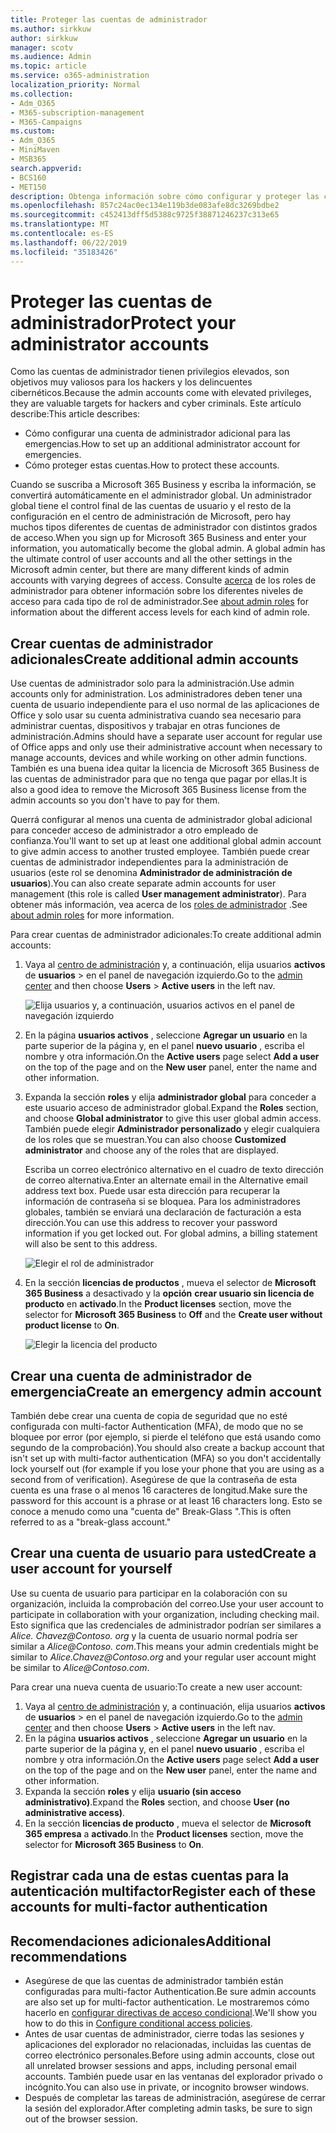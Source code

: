 ```yaml
---
title: Proteger las cuentas de administrador
ms.author: sirkkuw
author: sirkkuw
manager: scotv
ms.audience: Admin
ms.topic: article
ms.service: o365-administration
localization_priority: Normal
ms.collection:
- Adm_O365
- M365-subscription-management
- M365-Campaigns
ms.custom:
- Adm_O365
- MiniMaven
- MSB365
search.appverid:
- BCS160
- MET150
description: Obtenga información sobre cómo configurar y proteger las cuentas de administrador.
ms.openlocfilehash: 857c24ac0ec134e119b3de083afe8dc3269bdbe2
ms.sourcegitcommit: c452413dff5d5388c9725f38871246237c313e65
ms.translationtype: MT
ms.contentlocale: es-ES
ms.lasthandoff: 06/22/2019
ms.locfileid: "35183426"
---
```

# <a name="protect-your-administrator-accounts"></a><span data-ttu-id="378f0-103">Proteger las cuentas de administrador</span><span class="sxs-lookup"><span data-stu-id="378f0-103">Protect your administrator accounts</span></span>

<span data-ttu-id="378f0-104">Como las cuentas de administrador tienen privilegios elevados, son objetivos muy valiosos para los hackers y los delincuentes cibernéticos.</span><span class="sxs-lookup"><span data-stu-id="378f0-104">Because the admin accounts come with elevated privileges, they are valuable targets for hackers and cyber criminals.</span></span> <span data-ttu-id="378f0-105">Este artículo describe:</span><span class="sxs-lookup"><span data-stu-id="378f0-105">This article describes:</span></span>

- <span data-ttu-id="378f0-106">Cómo configurar una cuenta de administrador adicional para las emergencias.</span><span class="sxs-lookup"><span data-stu-id="378f0-106">How to set up an additional administrator account for emergencies.</span></span>
- <span data-ttu-id="378f0-107">Cómo proteger estas cuentas.</span><span class="sxs-lookup"><span data-stu-id="378f0-107">How to protect these accounts.</span></span>
 
<span data-ttu-id="378f0-108">Cuando se suscriba a Microsoft 365 Business y escriba la información, se convertirá automáticamente en el administrador global. Un administrador global tiene el control final de las cuentas de usuario y el resto de la configuración en el centro de administración de Microsoft, pero hay muchos tipos diferentes de cuentas de administrador con distintos grados de acceso.</span><span class="sxs-lookup"><span data-stu-id="378f0-108">When you sign up for Microsoft 365 Business and enter your information, you automatically become the global admin. A global admin has the ultimate control of user accounts and all the other settings in the Microsoft admin center, but there are many different kinds of admin accounts with varying degrees of access.</span></span> <span data-ttu-id="378f0-109">Consulte [acerca](https://docs.microsoft.com/office365/admin/add-users/about-admin-roles) de los roles de administrador para obtener información sobre los diferentes niveles de acceso para cada tipo de rol de administrador.</span><span class="sxs-lookup"><span data-stu-id="378f0-109">See [about admin roles](https://docs.microsoft.com/office365/admin/add-users/about-admin-roles) for information about the different access levels for each kind of admin role.</span></span>


## <a name="create-additional-admin-accounts"></a><span data-ttu-id="378f0-110">Crear cuentas de administrador adicionales</span><span class="sxs-lookup"><span data-stu-id="378f0-110">Create additional admin accounts</span></span>

<span data-ttu-id="378f0-111">Use cuentas de administrador solo para la administración.</span><span class="sxs-lookup"><span data-stu-id="378f0-111">Use admin accounts only for administration.</span></span> <span data-ttu-id="378f0-112">Los administradores deben tener una cuenta de usuario independiente para el uso normal de las aplicaciones de Office y solo usar su cuenta administrativa cuando sea necesario para administrar cuentas, dispositivos y trabajar en otras funciones de administración.</span><span class="sxs-lookup"><span data-stu-id="378f0-112">Admins should have a separate user account for regular use of Office apps and only use their administrative account when necessary to manage accounts, devices and while working on other admin functions.</span></span>  <span data-ttu-id="378f0-113">También es una buena idea quitar la licencia de Microsoft 365 Business de las cuentas de administrador para que no tenga que pagar por ellas.</span><span class="sxs-lookup"><span data-stu-id="378f0-113">It is also a good idea to remove the Microsoft 365 Business license from the admin accounts so you don't have to pay for them.</span></span>

<span data-ttu-id="378f0-114">Querrá configurar al menos una cuenta de administrador global adicional para conceder acceso de administrador a otro empleado de confianza.</span><span class="sxs-lookup"><span data-stu-id="378f0-114">You'll want to set up at least one additional global admin account to give admin access to another trusted employee.</span></span> <span data-ttu-id="378f0-115">También puede crear cuentas de administrador independientes para la administración de usuarios (este rol se denomina **Administrador de administración de usuarios**).</span><span class="sxs-lookup"><span data-stu-id="378f0-115">You can also create separate admin accounts for user management (this role is called **User management administrator**).</span></span> <span data-ttu-id="378f0-116">Para obtener más información, vea acerca de los [roles de administrador](https://docs.microsoft.com/office365/admin/add-users/about-admin-roles) .</span><span class="sxs-lookup"><span data-stu-id="378f0-116">See [about admin roles](https://docs.microsoft.com/office365/admin/add-users/about-admin-roles) for more information.</span></span>

<span data-ttu-id="378f0-117">Para crear cuentas de administrador adicionales:</span><span class="sxs-lookup"><span data-stu-id="378f0-117">To create additional admin accounts:</span></span>

 1. <span data-ttu-id="378f0-118">Vaya al <a href="https://go.microsoft.com/fwlink/p/?linkid=837890" target="_blank">centro de administración</a> y, a continuación, elija usuarios **activos** de **usuarios** \> en el panel de navegación izquierdo.</span><span class="sxs-lookup"><span data-stu-id="378f0-118">Go to the <a href="https://go.microsoft.com/fwlink/p/?linkid=837890" target="_blank">admin center</a> and then choose **Users** \> **Active users** in the left nav.</span></span>

    ![Elija usuarios y, a continuación, usuarios activos en el panel de navegación izquierdo](media/Activeusers.png)

2. <span data-ttu-id="378f0-120">En la página **usuarios activos** , seleccione **Agregar un usuario** en la parte superior de la página y, en el panel **nuevo usuario** , escriba el nombre y otra información.</span><span class="sxs-lookup"><span data-stu-id="378f0-120">On the **Active users** page select **Add a user** on the top of the page and on the **New user** panel,  enter the name and other information.</span></span>
3. <span data-ttu-id="378f0-121">Expanda la sección **roles** y elija **administrador global** para conceder a este usuario acceso de administrador global.</span><span class="sxs-lookup"><span data-stu-id="378f0-121">Expand the **Roles** section, and choose **Global administrator** to give this user global admin access.</span></span> <span data-ttu-id="378f0-122">También puede elegir **Administrador personalizado** y elegir cualquiera de los roles que se muestran.</span><span class="sxs-lookup"><span data-stu-id="378f0-122">You can also choose **Customized administrator** and choose any of the roles that are displayed.</span></span>

    <span data-ttu-id="378f0-123">Escriba un correo electrónico alternativo en el cuadro de texto dirección de correo alternativa.</span><span class="sxs-lookup"><span data-stu-id="378f0-123">Enter an alternate email in the Alternative email address text box.</span></span> <span data-ttu-id="378f0-124">Puede usar esta dirección para recuperar la información de contraseña si se bloquea. Para los administradores globales, también se enviará una declaración de facturación a esta dirección.</span><span class="sxs-lookup"><span data-stu-id="378f0-124">You can use this address to recover your password information if you get locked out. For global admins, a billing statement will also be sent to this address.</span></span>

    ![Elegir el rol de administrador](media/adminroles.png)
    
4. <span data-ttu-id="378f0-126">En la sección **licencias de productos** , mueva el selector de **Microsoft 365 Business** a desactivado y la **opción** **crear usuario sin licencia de producto** en **activado**.</span><span class="sxs-lookup"><span data-stu-id="378f0-126">In the **Product licenses** section, move the selector for **Microsoft 365 Business** to **Off** and the **Create user without product license** to **On**.</span></span>

    ![Elegir la licencia del producto](media/productlicense.png)

## <a name="create-an-emergency-admin-account"></a><span data-ttu-id="378f0-128">Crear una cuenta de administrador de emergencia</span><span class="sxs-lookup"><span data-stu-id="378f0-128">Create an emergency admin account</span></span>

<span data-ttu-id="378f0-129">También debe crear una cuenta de copia de seguridad que no esté configurada con multi-factor Authentication (MFA), de modo que no se bloquee por error (por ejemplo, si pierde el teléfono que está usando como segundo de la comprobación).</span><span class="sxs-lookup"><span data-stu-id="378f0-129">You should also create a backup account that isn't set up with multi-factor authentication (MFA) so you don't accidentally lock yourself out (for example if you lose your phone that you are using as a second from of verification).</span></span> <span data-ttu-id="378f0-130">Asegúrese de que la contraseña de esta cuenta es una frase o al menos 16 caracteres de longitud.</span><span class="sxs-lookup"><span data-stu-id="378f0-130">Make sure the password for this account is a phrase or at least 16 characters long.</span></span> <span data-ttu-id="378f0-131">Esto se conoce a menudo como una "cuenta de" Break-Glass ".</span><span class="sxs-lookup"><span data-stu-id="378f0-131">This is often referred to as a "break-glass account."</span></span>

## <a name="create-a-user-account-for-yourself"></a><span data-ttu-id="378f0-132">Crear una cuenta de usuario para usted</span><span class="sxs-lookup"><span data-stu-id="378f0-132">Create a user account for yourself</span></span>

<span data-ttu-id="378f0-133">Use su cuenta de usuario para participar en la colaboración con su organización, incluida la comprobación del correo.</span><span class="sxs-lookup"><span data-stu-id="378f0-133">Use your user account to participate in collaboration with your organization, including checking mail.</span></span> <span data-ttu-id="378f0-134">Esto significa que las credenciales de administrador podrían ser similares a *Alice. Chavez<span></span>@Contoso. org* y la cuenta de usuario normal podría ser similar a *Alice<span></span>@Contoso. com*.</span><span class="sxs-lookup"><span data-stu-id="378f0-134">This means your admin credentials might be similar to  *Alice.Chavez<span></span>@Contoso.org* and your regular user account might be similar to *Alice<span></span>@Contoso.com*.</span></span>

<span data-ttu-id="378f0-135">Para crear una nueva cuenta de usuario:</span><span class="sxs-lookup"><span data-stu-id="378f0-135">To create a new user account:</span></span>
1. <span data-ttu-id="378f0-136">Vaya al <a href="https://go.microsoft.com/fwlink/p/?linkid=837890" target="_blank">centro de administración</a> y, a continuación, elija usuarios **activos** de **usuarios** \> en el panel de navegación izquierdo.</span><span class="sxs-lookup"><span data-stu-id="378f0-136">Go to the <a href="https://go.microsoft.com/fwlink/p/?linkid=837890" target="_blank">admin center</a> and then choose **Users** \> **Active users** in the left nav.</span></span>
2. <span data-ttu-id="378f0-137">En la página **usuarios activos** , seleccione **Agregar un usuario** en la parte superior de la página y, en el panel **nuevo usuario** , escriba el nombre y otra información.</span><span class="sxs-lookup"><span data-stu-id="378f0-137">On the **Active users** page select **Add a user** on the top of the page and on the **New user** panel,  enter the name and other information.</span></span>
3. <span data-ttu-id="378f0-138">Expanda la sección **roles** y elija **usuario (sin acceso administrativo)**.</span><span class="sxs-lookup"><span data-stu-id="378f0-138">Expand the **Roles** section, and choose **User (no administrative access)**.</span></span>
1. <span data-ttu-id="378f0-139">En la sección **licencias de producto** , mueva el selector de **Microsoft 365 empresa** a **activado**.</span><span class="sxs-lookup"><span data-stu-id="378f0-139">In the **Product licenses** section, move the selector for **Microsoft 365 Business** to **On**.</span></span> 

## <a name="register-each-of-these-accounts-for-multi-factor-authentication"></a><span data-ttu-id="378f0-140">Registrar cada una de estas cuentas para la autenticación multifactor</span><span class="sxs-lookup"><span data-stu-id="378f0-140">Register each of these accounts for multi-factor authentication</span></span>


## <a name="additional-recommendations"></a><span data-ttu-id="378f0-141">Recomendaciones adicionales</span><span class="sxs-lookup"><span data-stu-id="378f0-141">Additional recommendations</span></span>

- <span data-ttu-id="378f0-142">Asegúrese de que las cuentas de administrador también están configuradas para multi-factor Authentication.</span><span class="sxs-lookup"><span data-stu-id="378f0-142">Be sure admin accounts are also set up for multi-factor authentication.</span></span> <span data-ttu-id="378f0-143">Le mostraremos cómo hacerlo en [configurar directivas de acceso condicional](m365-campaigns-conditional-access.md).</span><span class="sxs-lookup"><span data-stu-id="378f0-143">We'll show you how to do this in [Configure conditional access policies](m365-campaigns-conditional-access.md).</span></span>
- <span data-ttu-id="378f0-144">Antes de usar cuentas de administrador, cierre todas las sesiones y aplicaciones del explorador no relacionadas, incluidas las cuentas de correo electrónico personales.</span><span class="sxs-lookup"><span data-stu-id="378f0-144">Before using admin accounts, close out all unrelated browser sessions and apps, including personal email accounts.</span></span> <span data-ttu-id="378f0-145">También puede usar en las ventanas del explorador privado o incógnito.</span><span class="sxs-lookup"><span data-stu-id="378f0-145">You can also use in private, or incognito browser windows.</span></span>
- <span data-ttu-id="378f0-146">Después de completar las tareas de administración, asegúrese de cerrar la sesión del explorador.</span><span class="sxs-lookup"><span data-stu-id="378f0-146">After completing admin tasks, be sure to sign out of the browser session.</span></span>